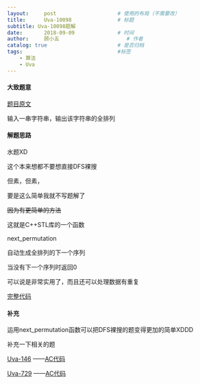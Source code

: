 ```yaml
---
layout:     post                    # 使用的布局（不需要改）
title:      Uva-10098               # 标题 
subtitle: Uva-10098题解
date:       2018-09-09              # 时间
author:     顾小五                      # 作者
catalog: true                       # 是否归档
tags:                               #标签
    - 算法
    - Uva
---
```


#### 大致题意

[题目原文](https://uva.onlinejudge.org/index.php?option=com_onlinejudge&Itemid=8&page=show_problem&problem=1039)

输入一串字符串，输出该字符串的全排列

#### 解题思路

水题XD

这个本来想都不要想直接DFS裸搜

但素，但素，

要是这么简单我就不写题解了

~~因为有更简单的方法~~

这就是C++STL库的一个函数  

next_permutation

自动生成全排列的下一个序列

当没有下一个序列时返回0

可以说是非常实用了，而且还可以处理数据有重复

[完整代码](https://github.com/liuyueweiyu/UvaOJ/blob/master/%E6%9A%B4%E5%8A%9B%E6%B1%82%E8%A7%A3%E6%B3%95/%E7%AE%80%E5%8D%95%E6%9E%9A%E4%B8%BE/10098.cpp)

#### 补充

运用next_permutation函数可以把DFS裸搜的题变得更加的简单XDDD

补充一下相关的题

[Uva-146](https://uva.onlinejudge.org/index.php?option=com_onlinejudge&Itemid=8&page=show_problem&problem=82) ——[AC代码](https://github.com/liuyueweiyu/UvaOJ/blob/master/%E6%9A%B4%E5%8A%9B%E6%B1%82%E8%A7%A3%E6%B3%95/%E7%AE%80%E5%8D%95%E6%9E%9A%E4%B8%BE/146.cpp)

[Uva-729](https://uva.onlinejudge.org/index.php?option=com_onlinejudge&Itemid=8&page=show_problem&problem=670) ——[AC代码](https://github.com/liuyueweiyu/UvaOJ/blob/master/%E6%9A%B4%E5%8A%9B%E6%B1%82%E8%A7%A3%E6%B3%95/%E7%AE%80%E5%8D%95%E6%9E%9A%E4%B8%BE/729.cpp)

